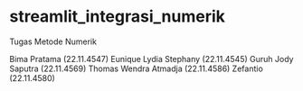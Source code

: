 # streamlit_integrasi_numerik
Tugas Metode Numerik

Bima Pratama (22.11.4547) 
Eunique Lydia Stephany (22.11.4545) 
Guruh Jody Saputra (22.11.4569) 
Thomas Wendra Atmadja (22.11.4586) 
Zefantio (22.11.4580)
